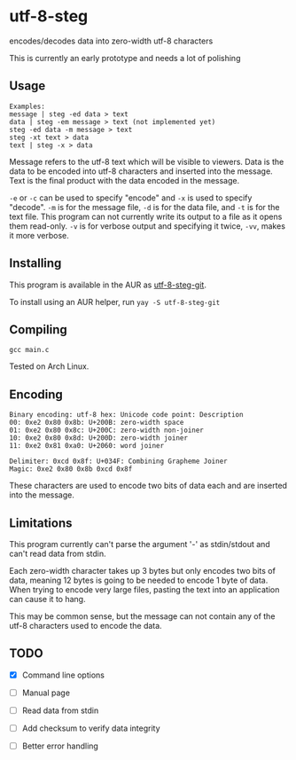 # utf-8-steg
encodes/decodes data into zero-width utf-8 characters

This is currently an early prototype and needs a lot of polishing
## Usage
```
Examples:
message | steg -ed data > text
data | steg -em message > text (not implemented yet)
steg -ed data -m message > text
steg -xt text > data
text | steg -x > data
```
Message refers to the utf-8 text which will be visible to viewers. Data is the data to be encoded into utf-8 characters and inserted into the message. Text is the final product with the data encoded in the message.

`-e` or `-c` can be used to specify "encode" and `-x` is used to specify "decode".
`-m` is for the message file, `-d` is for the data file, and `-t` is for the text file. This program can not currently write its output to a file as it opens them read-only.
`-v` is for verbose output and specifying it twice, `-vv`, makes it more verbose.

## Installing
This program is available in the AUR as [utf-8-steg-git](https://aur.archlinux.org/pkgbase/utf-8-steg-git).

To install using an AUR helper, run `yay -S utf-8-steg-git`

## Compiling
```gcc main.c```

Tested on Arch Linux.

## Encoding
```
Binary encoding: utf-8 hex: Unicode code point: Description
00: 0xe2 0x80 0x8b: U+200B: zero-width space
01: 0xe2 0x80 0x8c: U+200C: zero-width non-joiner
10: 0xe2 0x80 0x8d: U+200D: zero-width joiner
11: 0xe2 0x81 0xa0: U+2060: word joiner

Delimiter: 0xcd 0x8f: U+034F: Combining Grapheme Joiner
Magic: 0xe2 0x80 0x8b 0xcd 0x8f
```
These characters are used to encode two bits of data each and are inserted into the message.

## Limitations
This program currently can't parse the argument '-' as stdin/stdout and can't read data from stdin.

Each zero-width character takes up 3 bytes but only encodes two bits of data, meaning 12 bytes is going to be needed to encode 1 byte of data. When trying to encode very large files, pasting the text into an application can cause it to hang.

This may be common sense, but the message can not contain any of the utf-8 characters used to encode the data. 
## TODO
- [x] Command line options
- [ ] Manual page
- [ ] Read data from stdin
- [ ] Add checksum to verify data integrity
- [ ] Better error handling

